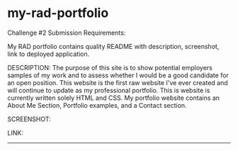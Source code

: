 # my-rad-portfolio

Challenge #2 Submission Requirements:

My RAD portfolio contains quality README with description, screenshot, link to deployed application.

DESCRIPTION: The purpose of this site is to show potential employers samples of my work and to assess whether I would be a good candidate for an open position. This website is the first raw website I've ever created and will continue to update as my professional portfolio. This is website is currently written solely HTML and CSS. My portfolio website contains an About Me Section, Portfolio examples, and a Contact section. 

SCREENSHOT: 

LINK:


-----
